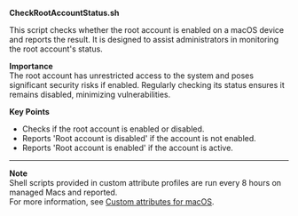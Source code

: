 **CheckRootAccountStatus.sh**

This script checks whether the root account is enabled on a macOS device and reports the result. It is designed to assist administrators in monitoring the root account's status.

**Importance**  
The root account has unrestricted access to the system and poses significant security risks if enabled. Regularly checking its status ensures it remains disabled, minimizing vulnerabilities.

**Key Points**  
- Checks if the root account is enabled or disabled.  
- Reports 'Root account is disabled' if the account is not enabled.  
- Reports 'Root account is enabled' if the account is active.

---

**Note**  
Shell scripts provided in custom attribute profiles are run every 8 hours on managed Macs and reported.  
For more information, see [Custom attributes for macOS](https://learn.microsoft.com/en-us/mem/intune/apps/macos-shell-scripts#custom-attributes-for-macos).
